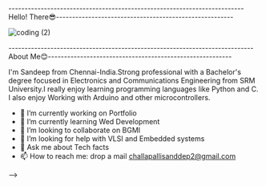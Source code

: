  ------------------------------------------------------------------------- Hello! There😎-------------------------------------------------------
 
 
![coding (2)](https://user-images.githubusercontent.com/72753742/151216257-0d315222-36dd-4f68-9ba8-71447c00972c.jpg)



----------------------------------------------------------------------------About Me😊---------------------------------------------------------



I'm Sandeep from Chennai-India.Strong professional with a Bachelor's degree focused in Electronics and Communications Engineering from SRM University.I really enjoy learning programming languages like Python and C. I also enjoy Working with Arduino and other microcontrollers.


- 🔭 I’m currently working on Portfolio
- 🌱 I’m currently learning Wed Development
- 👯 I’m looking to collaborate on BGMI
- 🤔 I’m looking for help with VLSI and Embedded systems
- 💬 Ask me about Tech facts
- 📫 How to reach me: drop a mail challapallisanddep2@gmail.com

-->
